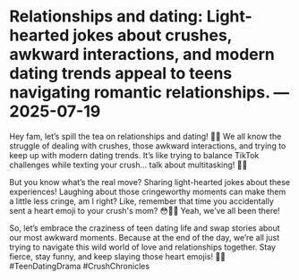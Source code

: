 # Relationships and dating: Light-hearted jokes about crushes, awkward interactions, and modern dating trends appeal to teens navigating romantic relationships. — 2025-07-19

Hey fam, let’s spill the tea on relationships and dating! 🍵💕 We all know the struggle of dealing with crushes, those awkward interactions, and trying to keep up with modern dating trends. It’s like trying to balance TikTok challenges while texting your crush… talk about multitasking! 📱😅

But you know what’s the real move? Sharing light-hearted jokes about these experiences! Laughing about those cringeworthy moments can make them a little less cringe, am I right? Like, remember that time you accidentally sent a heart emoji to your crush's mom? 😳🤦‍♀️ Yeah, we’ve all been there!

So, let’s embrace the craziness of teen dating life and swap stories about our most awkward moments. Because at the end of the day, we’re all just trying to navigate this wild world of love and relationships together. Stay fierce, stay funny, and keep slaying those heart emojis! 💖✨ #TeenDatingDrama #CrushChronicles
